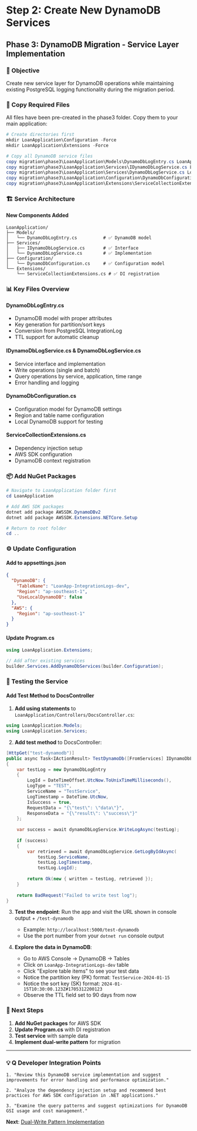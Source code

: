 # Step 2: Create New DynamoDB Services
## Phase 3: DynamoDB Migration - Service Layer Implementation

### 🎯 Objective
Create new service layer for DynamoDB operations while maintaining existing PostgreSQL logging functionality during the migration period.

### 📁 Copy Required Files

All files have been pre-created in the phase3 folder. Copy them to your main application:

```powershell
# Create directories first
mkdir LoanApplication\Configuration -Force
mkdir LoanApplication\Extensions -Force

# Copy all DynamoDB service files
copy migration\phase3\LoanApplication\Models\DynamoDbLogEntry.cs LoanApplication\Models\
copy migration\phase3\LoanApplication\Services\IDynamoDbLogService.cs LoanApplication\Services\
copy migration\phase3\LoanApplication\Services\DynamoDbLogService.cs LoanApplication\Services\
copy migration\phase3\LoanApplication\Configuration\DynamoDbConfiguration.cs LoanApplication\Configuration\
copy migration\phase3\LoanApplication\Extensions\ServiceCollectionExtensions.cs LoanApplication\Extensions\
```

### 🏗️ Service Architecture

#### New Components Added
```
LoanApplication/
├── Models/
│   └── DynamoDbLogEntry.cs          # ✅ DynamoDB model
├── Services/
│   ├── IDynamoDbLogService.cs       # ✅ Interface
│   └── DynamoDbLogService.cs        # ✅ Implementation
├── Configuration/
│   └── DynamoDbConfiguration.cs     # ✅ Configuration model
└── Extensions/
    └── ServiceCollectionExtensions.cs # ✅ DI registration
```

### 📊 Key Files Overview

#### DynamoDbLogEntry.cs
- DynamoDB model with proper attributes
- Key generation for partition/sort keys
- Conversion from PostgreSQL IntegrationLog
- TTL support for automatic cleanup

#### IDynamoDbLogService.cs & DynamoDbLogService.cs
- Service interface and implementation
- Write operations (single and batch)
- Query operations by service, application, time range
- Error handling and logging

#### DynamoDbConfiguration.cs
- Configuration model for DynamoDB settings
- Region and table name configuration
- Local DynamoDB support for testing

#### ServiceCollectionExtensions.cs
- Dependency injection setup
- AWS SDK configuration
- DynamoDB context registration

### 📦 Add NuGet Packages

```powershell
# Navigate to LoanApplication folder first
cd LoanApplication

# Add AWS SDK packages
dotnet add package AWSSDK.DynamoDBv2
dotnet add package AWSSDK.Extensions.NETCore.Setup

# Return to root folder
cd ..
```

### ⚙️ Update Configuration

#### Add to appsettings.json
```json
{
  "DynamoDB": {
    "TableName": "LoanApp-IntegrationLogs-dev",
    "Region": "ap-southeast-1",
    "UseLocalDynamoDB": false
  },
  "AWS": {
    "Region": "ap-southeast-1"
  }
}
```

#### Update Program.cs
```csharp
using LoanApplication.Extensions;

// Add after existing services
builder.Services.AddDynamoDbServices(builder.Configuration);
```

### 🧪 Testing the Service

#### Add Test Method to DocsController

1. **Add using statements** to `LoanApplication/Controllers/DocsController.cs`:
```csharp
using LoanApplication.Models;
using LoanApplication.Services;
```

2. **Add test method** to DocsController:
```csharp
[HttpGet("test-dynamodb")]
public async Task<IActionResult> TestDynamoDb([FromServices] IDynamoDbLogService dynamoDbLogService)
{
    var testLog = new DynamoDbLogEntry
    {
        LogId = DateTimeOffset.UtcNow.ToUnixTimeMilliseconds(),
        LogType = "TEST",
        ServiceName = "TestService",
        LogTimestamp = DateTime.UtcNow,
        IsSuccess = true,
        RequestData = "{\"test\": \"data\"}",
        ResponseData = "{\"result\": \"success\"}"
    };
    
    var success = await dynamoDbLogService.WriteLogAsync(testLog);
    
    if (success)
    {
        var retrieved = await dynamoDbLogService.GetLogByIdAsync(
            testLog.ServiceName, 
            testLog.LogTimestamp, 
            testLog.LogId);
        
        return Ok(new { written = testLog, retrieved });
    }
    
    return BadRequest("Failed to write test log");
}
```

3. **Test the endpoint**: Run the app and visit the URL shown in console output + `/test-dynamodb`
   - Example: `http://localhost:5000/test-dynamodb`
   - Use the port number from your `dotnet run` console output

4. **Explore the data in DynamoDB**:
   - Go to AWS Console → DynamoDB → Tables
   - Click on `LoanApp-IntegrationLogs-dev` table
   - Click "Explore table items" to see your test data
   - Notice the partition key (PK) format: `TestService-2024-01-15`
   - Notice the sort key (SK) format: `2024-01-15T10:30:00.123Z#1705312200123`
   - Observe the TTL field set to 90 days from now

### 🚀 Next Steps
1. **Add NuGet packages** for AWS SDK
2. **Update Program.cs** with DI registration
3. **Test service** with sample data
4. **Implement dual-write pattern** for migration

---

### 💡 Q Developer Integration Points

```
1. "Review this DynamoDB service implementation and suggest improvements for error handling and performance optimization."

2. "Analyze the dependency injection setup and recommend best practices for AWS SDK configuration in .NET applications."

3. "Examine the query patterns and suggest optimizations for DynamoDB GSI usage and cost management."
```

**Next**: [Dual-Write Pattern Implementation](./06-step3-dual-write-pattern.md)